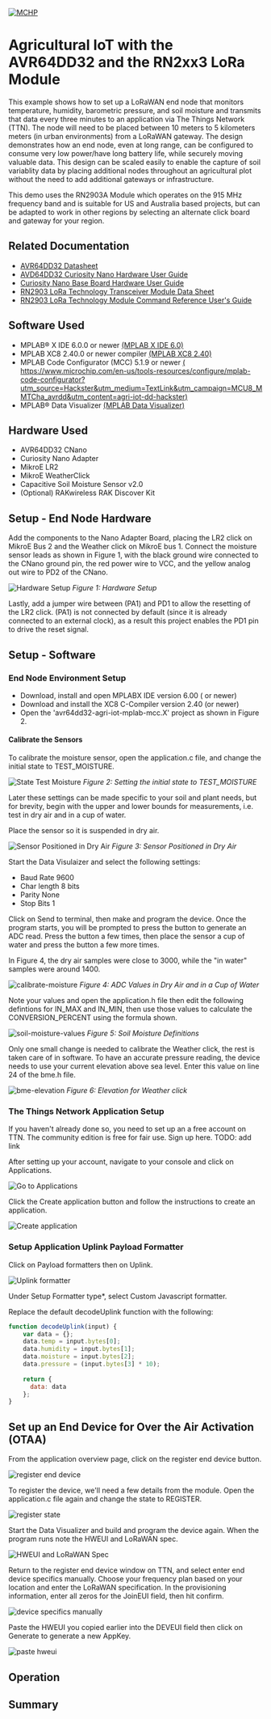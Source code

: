 [![MCHP](images/microchip.png)](https://www.microchip.com)

# Agricultural IoT with the AVR64DD32 and the RN2xx3 LoRa Module
This example shows how to set up a LoRaWAN end node that monitors temperature, humidity, barometric pressure, and soil moisture and transmits that data every three minutes to an application via The Things Network (TTN).  The node will need to be placed between 10 meters to 5 kilometers meters (in urban environments) from a LoRaWAN gateway. The design demonstrates how an end node, even at long range, can be configured to consume very low power/have long battery life, while securely moving valuable data.  This design can be scaled easily to enable the capture of soil variablity data by placing additional nodes throughout an agricultural plot without the need to add additional gateways or infrastructure.

This demo uses the RN2903A Module which operates on the 915 MHz frequency band and is suitable for US and Australia based projects, but can be adapted to work in other regions by selecting an alternate click board and gateway for your region.
## Related Documentation
- [AVR64DD32 Datasheet](https://ww1.microchip.com/downloads/aemDocuments/documents/MCU08/ProductDocuments/DataSheets/AVR64DD32-28-Prelim-DataSheet-DS40002315B.pdf)
- [AVD64DD32 Curiosity Nano Hardware User Guide](https://ww1.microchip.com/downloads/aemDocuments/documents/MCU08/ProductDocuments/UserGuides/AVR64DD32CNANO-Prel-HW-UserGuide-DS50003323.pdf)
- [Curiosity Nano Base Board Hardware User Guide](https://ww1.microchip.com/downloads/en/DeviceDoc/Curiosity-Nano-Base-for-Click-boards-User-Guide-50002839B.pdf)
- [RN2903 LoRa Technology Transceiver Module Data Sheet](https://ww1.microchip.com/downloads/en/DeviceDoc/50002390E.pdf)
- [RN2903 LoRa Technology Module Command Reference User's Guide](http://ww1.microchip.com/downloads/en/DeviceDoc/40001811A.pdf)
  
## Software Used
- MPLAB® X IDE 6.0.0 or newer [(MPLAB X IDE 6.0)]()
- MPLAB XC8 2.40.0 or newer compiler [(MPLAB XC8 2.40)]()
- MPLAB Code Configurator (MCC) 5.1.9 or newer [(
https://www.microchip.com/en-us/tools-resources/configure/mplab-code-configurator?utm_source=Hackster&utm_medium=TextLink&utm_campaign=MCU8_MMTCha_avrdd&utm_content=agri-iot-dd-hackster)]()
- MPLAB® Data Visualizer [(MPLAB Data Visualizer)](https://www.microchip.com/en-us/tools-resources/debug/mplab-data-visualizer)

## Hardware Used
- AVR64DD32 CNano
- Curiosity Nano Adapter
- MikroE LR2
- MikroE WeatherClick
- Capacitive Soil Moisture Sensor v2.0
- (Optional) RAKwireless RAK Discover Kit

## Setup - End Node Hardware
Add the components to the Nano Adapter Board, placing the LR2 click on MikroE Bus 2 and the Weather click on MikroE bus 1.  Connect the moisture sensor leads as shown in Figure 1, with the black ground wire connected to the CNano ground pin, the red power wire to VCC, and the yellow analog out wire to PD2 of the CNano.

![Hardware Setup](images/Hardware%20Setup.png)
*Figure 1: Hardware Setup*

Lastly, add a jumper wire between (PA1) and PD1 to allow the resetting of the LR2 click.  (PA1) is not connected by default (since it is already connected to an external clock), as a result this project enables the PD1 pin to drive the reset signal.

## Setup - Software
### End Node Environment Setup
- Download, install and open MPLABX IDE version 6.00 ( or newer)
- Download and install the XC8 C-Compiler version 2.40 (or newer)
- Open the 'avr64dd32-agri-iot-mplab-mcc.X' project as shown in Figure 2.

#### Calibrate the Sensors
To calibrate the moisture sensor, open the application.c file, and change the initial state to TEST_MOISTURE. 

![State Test Moisture](images/test-moisture.png)
*Figure 2: Setting the initial state to TEST_MOISTURE*

Later these settings can be made specific to your soil and plant needs, but for brevity, begin with the upper and lower bounds for measurements, i.e. test in dry air and in a cup of water.

Place the sensor so it is suspended in dry air.

![Sensor Positioned in Dry Air](images/dry-air.jpeg)
*Figure 3: Sensor Positioned in Dry Air*

Start the Data Visulaizer and select the following settings:
- Baud Rate 9600
- Char length 8 bits
- Parity None
- Stop Bits 1
  
Click on Send to terminal, then make and program the device.  Once the program starts, you will be prompted to press the button to generate an ADC read.  Press the button a few times, then place the sensor a cup of water and press the button a few more times.

In Figure 4, the dry air samples were close to 3000, while the "in water" samples were around 1400.

![calibrate-moisture](images/calibrate-moisture.png)
*Figure 4: ADC Values in Dry Air and in a Cup of Water*

Note your values and open the application.h file then edit the following defintions for IN_MAX and IN_MIN, then use those values to calculate the CONVERSION_PERCENT using the formula shown.

![soil-moisture-values](images/soil-moisture-values.png)
*Figure 5: Soil Moisture Definitions*

Only one small change is needed to calibrate the Weather click, the rest is taken care of in software.  To have an accurate pressure reading, the device needs to use your current elevation above sea level.  Enter this value on line 24 of the bme.h file.

![bme-elevation](images/bme-elevation.png)
*Figure 6: Elevation for Weather click*

### The Things Network Application Setup
If you haven't already done so, you need to set up an a free account on TTN. The community edition is free for fair use. Sign up here. TODO: add link

After setting up your account, navigate to your console and click on Applications.

![Go to Applications](images/go-to-applications.png)

Click the Create application button and follow the instructions to create an application.

![Create application](images/create-application.png)

### Setup Application Uplink Payload Formatter
Click on Payload formatters then on Uplink.

![Uplink formatter](images/uplink-formatter.png)

Under Setup Formatter type*, select Custom Javascript formatter.

Replace the default decodeUplink function with the following:
```js
function decodeUplink(input) {
    var data = {};
    data.temp = input.bytes[0];
    data.humidity = input.bytes[1];
    data.moisture = input.bytes[2];
    data.pressure = (input.bytes[3] * 10);
    
    return {
      data: data
    };
}
```
## Set up an End Device for Over the Air Activation (OTAA)
From the application overview page, click on the register end device button.

![register end device](images/register-end-device.png)

To register the device, we'll need a few details from the module.  Open the application.c file again and change the state to REGISTER.

![register state](images/state-register.png)

Start the Data Visualizer and build and program the device again.  When the program runs note the HWEUI and LoRaWAN spec.  

![HWEUI and LoRaWAN Spec](images/hweui-and-spec.png)

Return to the register end device window on TTN, and select enter end device specifics manually.  Choose your frequency plan based on your location and enter the LoRaWAN specification.  In the provisioning information, enter all zeros for the JoinEUI field, then hit confirm.

![device specifics manually](images/device-specifics-manually.png)

Paste the HWEUI you copied earlier into the DEVEUI field then click on Generate to generate a new AppKey.

![paste hweui](images/paste-hweui-otaa.png)

## Operation


## Summary